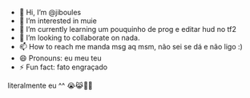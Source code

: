- 👋 Hi, I’m @jiboules
- 👀 I’m interested in muie
- 🌱 I’m currently learning um pouquinho de prog e editar hud no tf2
- 💞️ I’m looking to collaborate on nada.
- 📫 How to reach me manda msg aq msm, não sei se dá e não ligo :)
- 😄 Pronouns: eu meu teu
- ⚡ Fun fact: fato engraçado

literalmente eu ^^ 😭😹🙏🙏
